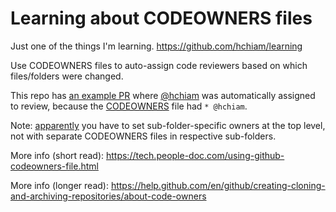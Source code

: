 # Learning about CODEOWNERS files

Just one of the things I'm learning. <https://github.com/hchiam/learning>

Use CODEOWNERS files to auto-assign code reviewers based on which files/folders were changed.

This repo has [an example PR](https://github.com/hchiam/learning-codeowners/pull/2) where [@hchiam](https://github.com/hchiam) was automatically assigned to review, because the [CODEOWNERS](https://github.com/hchiam/learning-codeowners/blob/master/CODEOWNERS) file had `* @hchiam`.

Note: [apparently](https://help.github.com/en/github/creating-cloning-and-archiving-repositories/about-code-owners) you have to set sub-folder-specific owners at the top level, not with separate CODEOWNERS files in respective sub-folders.

More info (short read): <https://tech.people-doc.com/using-github-codeowners-file.html>

More info (longer read): <https://help.github.com/en/github/creating-cloning-and-archiving-repositories/about-code-owners>
